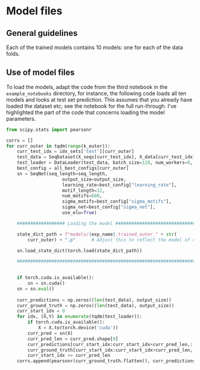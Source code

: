 # Model files

## General guidelines
Each of the trained models contains 10 models: one for each of the data folds.

## Use of model files
To load the models, adapt the code from the third notebook in the `example_notebooks` directory, for instance, the following code loads all ten models and looks at test set prediction. This assumes that you already have loaded the dataset etc; see the notebook for the full run-through. I've highlighted the part of the code that concerns loading the model parameters.

```python
from scipy.stats import pearsonr

corrs = []
for curr_outer in tqdm(range(k_outer)):
    curr_test_idx = idx_sets['test'][curr_outer]
    test_data = SeqDataset(X_seqs[curr_test_idx], X_data[curr_test_idx], dtype="float")
    test_loader = DataLoader(test_data, batch_size=128, num_workers=0, shuffle=False)
    best_config = all_best_configs[curr_outer]
    sn = SeqNet(seq_length=seq_length, 
                     output_size=output_size, 
                     learning_rate=best_config["learning_rate"],
                     motif_length=12,
                     num_motifs=600,
                     sigma_motifs=best_config["sigma_motifs"],
                     sigma_net=best_config["sigma_net"],
                     use_elu=True)

    ################## Loading the model ##############################

    state_dict_path = f"models/{exp_name}_trained_outer_" + str(
        curr_outer) + ".p"      # Adjust this to reflect the model of choice

    sn.load_state_dict(torch.load(state_dict_path))

    ###################################################################

  
    if torch.cuda.is_available():
        sn = sn.cuda()
    sn = sn.eval()
    
    curr_predictions = np.zeros((len(test_data), output_size))
    curr_ground_truth = np.zeros((len(test_data), output_size))
    curr_start_idx = 0
    for idx, (X,Y) in enumerate(tqdm(test_loader)):
        if torch.cuda.is_available():
            X = X.to(torch.device('cuda'))
        curr_pred = sn(X)
        curr_pred_len = curr_pred.shape[0]
        curr_predictions[curr_start_idx:curr_start_idx+curr_pred_len,:] = curr_pred.detach().cpu().numpy()
        curr_ground_truth[curr_start_idx:curr_start_idx+curr_pred_len,:] = Y.detach().cpu().numpy()
        curr_start_idx += curr_pred_len
    corrs.append(pearsonr(curr_ground_truth.flatten(), curr_predictions.flatten())[0])
```
